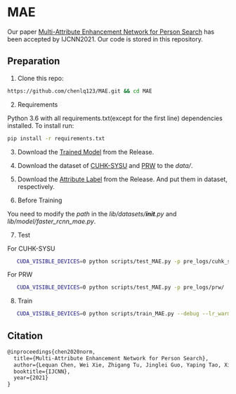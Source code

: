 # MAE

Our paper [Multi-Attribute Enhancement Network for Person Search](https://arxiv.org/ftp/arxiv/papers/2102/2102.07968.pdf) has been accepted by IJCNN2021. Our code is stored in this repository.

## Preparation
  
  
  1. Clone this repo:
  
   ```bash
  https://github.com/chenlq123/MAE.git && cd MAE
   ```
  
  
  2. Requirements
  
  Python 3.6 with all requirements.txt(except for the first line) dependencies installed. To install run:

   ```bash
  pip install -r requirements.txt
   ```
  
  
  
  3. Download the [Trained Model](https://github.com/chenlq123/MAE/releases/download/v1.0/pre_train.zip) from the Release.
  
  
  
  4. Download the dataset of [CUHK-SYSU](https://github.com/ShuangLI59/person_search) and [PRW](https://github.com/liangzheng06/PRW-baseline) to the *data/*.
  
  
  
  5. Download the [Attribute Label](https://github.com/chenlq123/MAE/releases/download/a1.0/Attribute.Label.zip) from the Release. And put them in dataset, respectively.
  
  
  6. Before Training
  
  You need to modify the *path* in the *lib/datasets/__init__.py* and *lib/model/faster_rcnn_mae.py*.
  
  
  
  7. Test
  
  
  For CUHK-SYSU


   ```bash
      CUDA_VISIBLE_DEVICES=0 python scripts/test_MAE.py -p pre_logs/cuhk_sysu/
   ```


  For PRW
  
  
   ```bash
      CUDA_VISIBLE_DEVICES=0 python scripts/test_MAE.py -p pre_logs/prw/  --dataset PRW
   ```
  
  
  8. Train


   ```bash
      CUDA_VISIBLE_DEVICES=0 python scripts/train_MAE.py --debug --lr_warm_up -p ./logs/ --batch_size 2 --nw 2 --w_RCNN_loss_bbox 10.0 --epochs 22 --lr 0.003 --lr_decay_step 8
   ```
  
  
  
  
  
## Citation

```latex
@inproceedings{chen2020norm,
  title={Multi-Attribute Enhancement Network for Person Search},
  author={Lequan Chen, Wei Xie, Zhigang Tu, Jinglei Guo, Yaping Tao, Xinming Wang},
  booktitle={IJCNN},
  year={2021}
}
```
